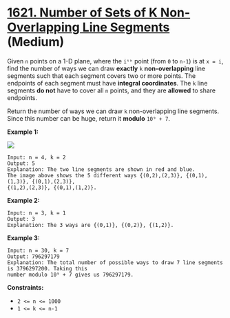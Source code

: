 # [1621. Number of Sets of K Non-Overlapping Line Segments][link] (Medium)

[link]: https://leetcode.cn/problems/number-of-sets-of-k-non-overlapping-line-segments/

Given `n` points on a 1-D plane, where the `iᵗʰ` point (from `0` to `n-1`) is at `x = i`, find the
number of ways we can draw **exactly** `k` **non-overlapping** line segments such that each segment
covers two or more points. The endpoints of each segment must have **integral coordinates**. The `k`
line segments **do not** have to cover all `n` points, and they are **allowed** to share endpoints.

Return the number of ways we can draw  `k` non-overlapping line segments. Since this number can be
huge, return it **modulo** `10⁹ + 7`.

**Example 1:**

![](https://assets.leetcode.com/uploads/2020/09/07/ex1.png)

```
Input: n = 4, k = 2
Output: 5
Explanation: The two line segments are shown in red and blue.
The image above shows the 5 different ways {(0,2),(2,3)}, {(0,1),(1,3)}, {(0,1),(2,3)},
{(1,2),(2,3)}, {(0,1),(1,2)}.
```

**Example 2:**

```
Input: n = 3, k = 1
Output: 3
Explanation: The 3 ways are {(0,1)}, {(0,2)}, {(1,2)}.
```

**Example 3:**

```
Input: n = 30, k = 7
Output: 796297179
Explanation: The total number of possible ways to draw 7 line segments is 3796297200. Taking this
number modulo 10⁹ + 7 gives us 796297179.
```

**Constraints:**

- `2 <= n <= 1000`
- `1 <= k <= n-1`
